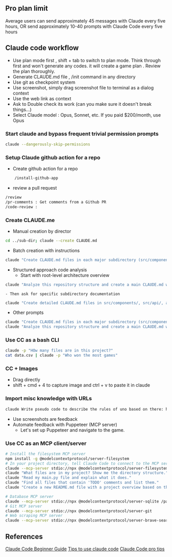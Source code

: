 ## Pro plan limit
Average users can send approximately 45 messages with Claude every five hours, 
OR send approximately 10-40 prompts with Claude Code every five hours

## Claude code workflow
- Use plan mode first , shift + tab to switch to plan mode. Think through first and won't generate any codes. it will create a game plan . Review the plan thoroughly.
- Generate CLAUDE.md file , /init command in any directory
- Use git as checkpoint system
- Use screenshot, simply drag screenshot file to terminal as a dialog context
- Use the web link as context
- Ask to Double check its work (can you make sure it doesn't break things...)
- Select Claude model :  Opus, Sonnet, etc. If you paid $200/month, use Opus

### Start claude and bypass frequent trivial permission prompts
```bash
claude --dangerously-skip-permissions
``` 
### Setup Claude github action for a repo
- Create github action for a repo
```bash
	/install-github-app
```
- review a pull request
```bash
/review
/pr-comments : Get comments from a Github PR
/code-review :
```
### Create CLAUDE.me
- Manual creation by director
```bash
cd ../sub-dir; claude --create CLAUDE.md
```
- Batch creation with instructions
```bash
claude "Create CLAUDE.md files in each major subdirectory (src/components, src/services, src/utils, etc.) with architecture overviews for each module. Each CLAUDE.md should document the purpose, key files, dependencies, and architecture patterns specific to that directory."
```
- Structured approach code analysis 
	- Start with root-level architecture overview
```bash
claude "Analyze this repository structure and create a main CLAUDE.md with overall architecture, then create specific CLAUDE.md files in major subdirectories"
```
	- Then ask for specific subdirectory documentation
```bash
claude "Create detailed CLAUDE.md files in src/components/, src/api/, and src/utils/ directories focusing on their specific responsibilities and internal structure"
```
- Other prompts
```bash
claude "Create CLAUDE.md files in each major subdirectory (src/components, src/services, src/utils, etc.) with architecture overviews for each module. Each CLAUDE.md should document the purpose, key files, dependencies, and architecture patterns specific to that directory."
claude "Analyze this repository structure and create a main CLAUDE.md with overall architecture, then create specific CLAUDE.md files in major subdirectories"
```

### Use CC as a bash CLI
```bash
claude -p "HOw many files are in this project?"
cat data.csv | claude -p "Who won the most games"
```

### CC + Images 
- Drag directly 
- shift + cmd + 4 to capture image and ctrl + v to paste it in claude
 
### Import misc knowledge with URLs
```bash
claude Write pseudo code to describe the rules of uno based on there: https://www.unorules.com
```
- Use screenshots are feedback
- Automate feedback with Puppeteer (MCP server)
	- Let's set up Puppeteer and navigate to the game.

### Use CC as an MCP client/server
```bash
# Install the filesystem MCP server
npm install -g @modelcontextprotocol/server-filesystem
# In your project directory, tell Claude Code to connect to the MCP server
claude --mcp-server stdio://npx @modelcontextprotocol/server-filesystem $(pwd)
claude "What files are in my project? Show me the directory structure."
claude "Read my main.py file and explain what it does."
claude "Find all files that contain 'TODO' comments and list them."
claude "Create a new README.md file with a project overview based on the code you can see."

# Database MCP server
claude --mcp-server stdio://npx @modelcontextprotocol/server-sqlite /path/to/database.db
# Git MCP server  
claude --mcp-server stdio://npx @modelcontextprotocol/server-git
# Web scraping MCP server
claude --mcp-server stdio://npx @modelcontextprotocol/server-brave-search
```



## References
[Claude Code Beginner Guide](https://www.youtube.com/watch?v=iYiuzAsWnHU)
[Tips to use claude code](https://www.youtube.com/watch?v=n7iT5r0Sl_Y)
[Claude Code pro tips](https://www.youtube.com/watch?v=TiNpzxoBPz0)
